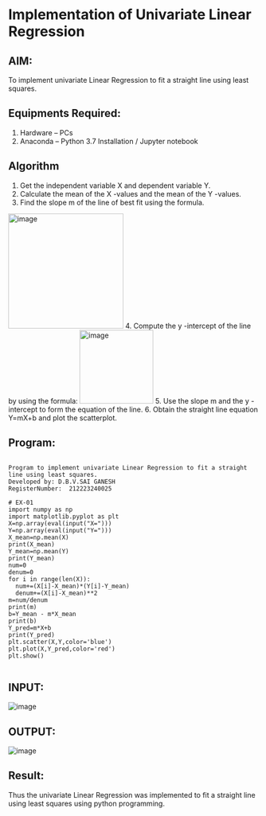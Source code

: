 # Implementation of Univariate Linear Regression
## AIM:
To implement univariate Linear Regression to fit a straight line using least squares.

## Equipments Required:
1. Hardware – PCs
2. Anaconda – Python 3.7 Installation / Jupyter notebook

## Algorithm
1. Get the independent variable X and dependent variable Y.
2. Calculate the mean of the X -values and the mean of the Y -values.
3. Find the slope m of the line of best fit using the formula. 
<img width="231" alt="image" src="https://user-images.githubusercontent.com/93026020/192078527-b3b5ee3e-992f-46c4-865b-3b7ce4ac54ad.png">
4. Compute the y -intercept of the line by using the formula:
<img width="148" alt="image" src="https://user-images.githubusercontent.com/93026020/192078545-79d70b90-7e9d-4b85-9f8b-9d7548a4c5a4.png">
5. Use the slope m and the y -intercept to form the equation of the line.
6. Obtain the straight line equation Y=mX+b and plot the scatterplot.

## Program:
```

Program to implement univariate Linear Regression to fit a straight line using least squares.
Developed by: D.B.V.SAI GANESH
RegisterNumber:  212223240025

# EX-01
import numpy as np
import matplotlib.pyplot as plt
X=np.array(eval(input("X=")))
Y=np.array(eval(input("Y=")))
X_mean=np.mean(X)
print(X_mean)
Y_mean=np.mean(Y)
print(Y_mean)
num=0
denum=0
for i in range(len(X)):
  num+=(X[i]-X_mean)*(Y[i]-Y_mean)
  denum+=(X[i]-X_mean)**2
m=num/denum
print(m)
b=Y_mean - m*X_mean
print(b)
Y_pred=m*X+b
print(Y_pred)
plt.scatter(X,Y,color='blue')
plt.plot(X,Y_pred,color='red') 
plt.show() 


```
## INPUT:
![image](https://github.com/saiganesh2006/Find-the-best-fit-line-using-Least-Squares-Method/assets/145742342/230f95dd-387c-48a2-b68b-3b6938311c54)


## OUTPUT:
![image](https://github.com/saiganesh2006/Find-the-best-fit-line-using-Least-Squares-Method/assets/145742342/7244c77b-8f37-411f-9bd9-05eaeec090e2)


## Result:
Thus the univariate Linear Regression was implemented to fit a straight line using least squares using python programming.
